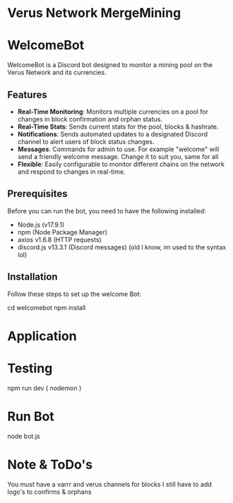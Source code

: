 # Verus Network MergeMining


# WelcomeBot

WelcomeBot is a Discord bot designed to monitor a mining pool on the Verus Network and its currencies.

## Features

- **Real-Time Monitoring**: Monitors multiple currencies on a pool for changes in block confirmation and orphan status.
- **Real-Time Stats**: Sends current stats for the pool, blocks & hashrate.
- **Notifications**: Sends automated updates to a designated Discord channel to alert users of block status changes.
- **Messages**: Commands for admin to use. For example "welcome" will send a friendly welcome message. Change it to suit you, same for all
- **Flexible**: Easily configurable to monitor different chains on the network and respond to changes in real-time.

## Prerequisites

Before you can run the bot, you need to have the following installed:
- Node.js (v17.9.1)
- npm (Node Package Manager)
- axios v1.6.8 (HTTP requests)
- discord.js v13.3.1 (Discord messages) (old I know, im used to the syntax lol)

## Installation

Follow these steps to set up the welcome Bot:

   cd welcomebot
   npm install

# Application

# Testing
   npm run dev ( nodemon )

# Run Bot
   node bot.js



# Note & ToDo's

You must have a varrr and verus channels for blocks
I still have to add logo's to confirms & orphans